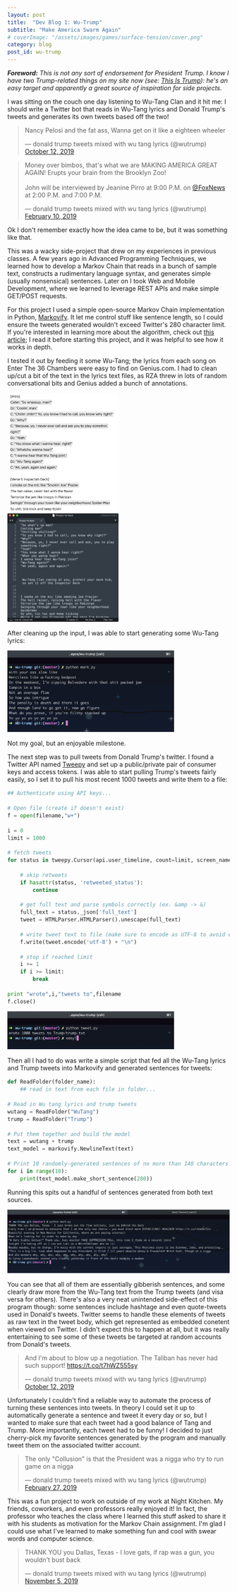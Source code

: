 ```yaml
---
layout: post
title:  "Dev Blog 1: Wu-Trump"
subtitle: "Make America Swarm Again"
# coverImage: "/assets/images/games/surface-tension/cover.png"
category: blog
post_id: wu-trump
---
```


***Foreword:** This is not any sort of endorsement for President Trump. I know I have two Trump-related things on my site now (see: 
[This Is Trump](/games/this-is-trump)): he's an easy target and apparently a great source of inspiration for side projects.*

I was sitting on the couch one day listening to Wu-Tang Clan and it hit me: I should write a Twitter bot that reads in Wu-Tang lyrics and Donald Trump's tweets and generates its own tweets based off the two!

<blockquote class="twitter-tweet tw-align-center" data-dnt="true">
<p lang="en" dir="ltr">Nancy Pelosi and the fat ass, Wanna get on it like a eighteen wheeler</p>&mdash; donald trump tweets mixed with wu tang lyrics (@wutrump) <a href="https://twitter.com/wutrump/status/1182816805208784896">October 12, 2019</a></blockquote> <script async src="https://platform.twitter.com/widgets.js" charset="utf-8"></script>

<blockquote class="twitter-tweet tw-align-center" data-dnt="true">
<p lang="en" dir="ltr">Money over bimbos, that&#39;s what we are MAKING AMERICA GREAT AGAIN! Erupts your brain from the Brooklyn Zoo!<br><br>John will be interviewed by Jeanine Pirro at 9:00 P.M. on <a href="https://twitter.com/FoxNews">@FoxNews</a> at 2:00 P.M. and 7:00 P.M.</p>&mdash; donald trump tweets mixed with wu tang lyrics (@wutrump) <a href="https://twitter.com/wutrump/status/1094695081355952129">February 10, 2019</a></blockquote> <script async src="https://platform.twitter.com/widgets.js" charset="utf-8"></script>


Ok I don't remember exactly how the idea came to be, but it was something like that. 

This was a wacky side-project that drew on my experiences in previous classes. A few years ago in Advanced Programming Techniques, we learned how to develop a Markov Chain that reads in a bunch of sample text, constructs a rudimentary language syntax, and generates simple (usually nonsensical) sentences. Later on I took Web and Mobile Development, where we learned to leverage REST APIs and make simple GET/POST requests.

For this project I used a simple open-source Markov Chain implementation in Python, [Markovify](https://github.com/jsvine/markovify). It let me control stuff like sentence length, so I could ensure the tweets generated wouldn't exceed Twitter's 280 character limit. If you're interested in learning more about the algorithm, check out [this article](https://drmysterian.com/how-to-code-a-python-markov-chain-text-generator/); I read it before starting this project, and it was helpful to see how it works in depth. 

I tested it out by feeding it some Wu-Tang; the lyrics from each song on Enter The 36 Chambers were easy to find on Genius.com. I had to clean up/cut a bit of the text in the lyrics text files, as RZA threw in lots of random conversational bits and Genius added a bunch of annotations.

<!-- Lyrics before/after cleaning up -->
<div class="row text-center">
    <img src="/assets/images/blog/wu-trump/raw_lyrics.png" class="blog text-center" width="50%">
    <img src="/assets/images/blog/wu-trump/cleaned_up_lyrics.png" class="blog text-center" width="50%">
</div>


After cleaning up the input, I was able to start generating some Wu-Tang lyrics:

<!-- Image of generated Wu-Tang tweets -->
<img src="/assets/images/blog/wu-trump/generated_lyrics.png" class="blog text-center" width="75%">

Not my goal, but an enjoyable milestone.

The next step was to pull tweets from Donald Trump's twitter. I found a Twitter API named [Tweepy](https://www.tweepy.org/) and set up a public/private pair of consumer keys and access tokens. I was able to start pulling Trump's tweets fairly easily, so I set it to pull his most recent 1000 tweets and write them to a file:

<!-- CODE BLOCK -->
```python
## Authenticate using API keys...

# Open file (create if doesn't exist)
f = open(filename,"w+")

i = 0
limit = 1000

# fetch tweets
for status in tweepy.Cursor(api.user_timeline, count=limit, screen_name='@realDonaldTrump', tweet_mode='extended').items():
    
    # skip retweets
    if hasattr(status, 'retweeted_status'):
        continue
    
    # get full text and parse symbols correctly (ex. &amp -> &)
    full_text = status._json['full_text']
    tweet = HTMLParser.HTMLParser().unescape(full_text)

    # write tweet text to file (make sure to encode as UTF-8 to avoid encode error when writing)
    f.write(tweet.encode('utf-8') + "\n")
    
    # stop if reached limit
    i += 1
    if i >= limit:
        break

print "wrote",i,"tweets to",filename
f.close()
```

<!-- Image of fetching tweets -->
<img src="/assets/images/blog/wu-trump/fetching_tweets.png" class="blog text-center" width="75%">


Then all I had to do was write a simple script that fed all the Wu-Tang lyrics and Trump tweets into Markovify and generated sentences for tweets:


<!-- CODE BLOCK -->
```python
def ReadFolder(folder_name):
    ## read in text from each file in folder...

# Read in Wu tang lyrics and trump tweets
wutang = ReadFolder("WuTang")
trump = ReadFolder("Trump")

# Put them together and build the model
text = wutang + trump
text_model = markovify.NewlineText(text)

# Print 10 randomly-generated sentences of no more than 140 characters
for i in range(10):
    print(text_model.make_short_sentence(280))
```


Running this spits out a handful of sentences generated from both text sources.

<!-- Image of generated tweets -->
<img src="/assets/images/blog/wu-trump/generated_tweets.png" class="blog text-center" width="100%">


You can see that all of them are essentially gibberish sentences, and some clearly draw more from the Wu-Tang text from the Trump tweets (and visa versa for others). There's also a very neat unintended side-effect of this program though: some sentences include hashtage and even quote-tweets used in Donald's tweets. Twitter seems to handle these elements of tweets as raw text in the tweet body, which get represented as embedded conetent when viewed on Twitter. I didn't expect this to happen at all, but it was really entertaining to see some of these tweets be targeted at random accounts from Donald's tweets.

<blockquote class="twitter-tweet tw-align-center" data-dnt="true">
<p lang="en" dir="ltr">And I&#39;m about to blow up a negotiation. The Taliban has never had such support! <a href="https://t.co/t7hWZ555sy">https://t.co/t7hWZ555sy</a></p>&mdash; donald trump tweets mixed with wu tang lyrics (@wutrump) <a href="https://twitter.com/wutrump/status/1182818363405299715">October 12, 2019</a></blockquote> <script async src="https://platform.twitter.com/widgets.js" charset="utf-8"></script>

Unfortunately I couldn't find a reliable way to automate the process of turning these sentences into tweets. In theory I could set it up to automatically generate a sentence and tweet it every day or so, but I wanted to make sure that each tweet had a good balance of Tang and Trump. More importantly, each tweet had to be funny! I decided to just cherry-pick my favorite sentences generated by the program and manually tweet them on the associated twitter account.

<blockquote class="twitter-tweet tw-align-center" data-dnt="true">
<p lang="en" dir="ltr">The only &quot;Collusion&quot; is that the President was a nigga who try to run game on a nigga</p>&mdash; donald trump tweets mixed with wu tang lyrics (@wutrump) <a href="https://twitter.com/wutrump/status/1100873637958160385">February 27, 2019</a></blockquote> <script async src="https://platform.twitter.com/widgets.js" charset="utf-8"></script>

This was a fun project to work on outside of my work at Night Kitchen. My friends, coworkers, and even professors really enjoyed it! In fact, the professor who teaches the class where I learned this stuff asked to share it with his students as motivation for the Markov Chain assignment. I'm glad I could use what I've learned to make something fun and cool with swear words and computer science.

<blockquote class="twitter-tweet tw-align-center" data-dnt="true">
<p lang="en" dir="ltr">THANK YOU you Dallas, Texas - I love gats, if rap was a gun, you wouldn&#39;t bust back</p>&mdash; donald trump tweets mixed with wu tang lyrics (@wutrump) <a href="https://twitter.com/wutrump/status/1191577561186361344">November 5, 2019</a></blockquote> <script async src="https://platform.twitter.com/widgets.js" charset="utf-8"></script>